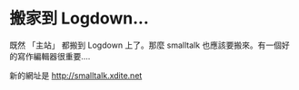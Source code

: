 # 搬家到 Logdown...

既然 「主站」 都搬到 Logdown 上了。那麼 smalltalk 也應該要搬來。有一個好的寫作編輯器很重要....

新的網址是 http://smalltalk.xdite.net
